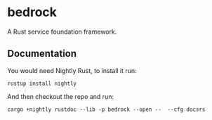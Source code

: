 # bedrock

A Rust service foundation framework.

## Documentation
You would need Nightly Rust, to install it run:
```
rustup install nightly
```

And then checkout the repo and run:
```
cargo +nightly rustdoc --lib -p bedrock --open --  --cfg docsrs
```